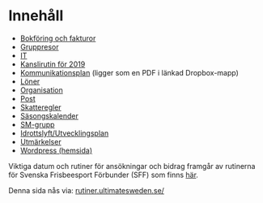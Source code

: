 # Innehåll

* [Bokföring och fakturor](./bokforing_och_fakturor.md)
* [Gruppresor](./gruppresor.md) 
* [IT](./it.md)
* [Kanslirutin för 2019](./kansliet-2019.md)
* [Kommunikationsplan](https://www.dropbox.com/sh/hd4bopohqqr4aoq/AACqUy91P1mZd-U5GeZnqb9ya?dl=0) (ligger som en PDF i länkad Dropbox-mapp)
* [Löner](./loner.md)
* [Organisation](./organisation.md)
* [Post](./post.md)
* [Skatteregler](./arbetsgivare.md)
* [Säsongskalender](./sasongskalender.md)
* [SM-grupp](./sm-grupp.md)
* [Idrottslyft/Utvecklingsplan](./idrottslyft.md)
* [Utmärkelser](./utmarkelser.md)
* [Wordpress (hemsida)](./wordpress.md)


Viktiga datum och rutiner för ansökningar och bidrag framgår av rutinerna för Svenska Frisbeesport Förbunder (SFF) 
som finns [här](http://styrelse.frisbeesport.se/sff-rutiner).

Denna sida nås via: [rutiner.ultimatesweden.se/](http://rutiner.ultimatesweden.se/)
